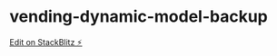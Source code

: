 # vending-dynamic-model-backup

[Edit on StackBlitz ⚡️](https://stackblitz.com/edit/vending-dynamic-model-backup)